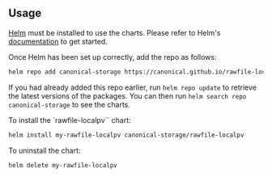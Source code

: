 ## Usage

[Helm](https://helm.sh) must be installed to use the charts.  Please refer to
Helm's [documentation](https://helm.sh/docs) to get started.

Once Helm has been set up correctly, add the repo as follows:
```bash
helm repo add canonical-storage https://canonical.github.io/rawfile-localpv
```
If you had already added this repo earlier, run `helm repo update` to retrieve
the latest versions of the packages.  You can then run `helm search repo
canonical-storage` to see the charts.

To install the `rawfile-localpv`` chart:

```bash
helm install my-rawfile-localpv canonical-storage/rawfile-localpv
```

To uninstall the chart:
```bash
helm delete my-rawfile-localpv
```

